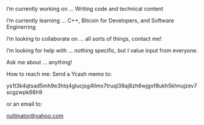

I’m currently working on ... Writing code and technical content

I’m currently learning ... C++, Bitcoin for Developers, and Software Enginerring

I’m looking to collaborate on ... all sorts of things, contact me!

I’m looking for help with ... nothing specific, but I value input from everyone.

Ask me about ... anything!

How to reach me: Send a Ycash memo to:

ys1t3k4qtsad5mh9e3hlq4glucjsg4llmx7truql38aj8zh6wjgxf8ukh5khnujzev7scgzwpk68h9

or an email to:

nultinator@yahoo.com
